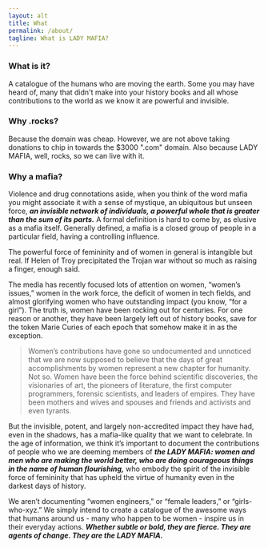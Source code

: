 ```yaml
---
layout: alt
title: What
permalink: /about/
tagline: What is LADY MAFIA?
---
```


### What is it?
A catalogue of the humans who are moving the earth. Some you may have heard of, many that didn't make into your history books and all whose contributions to the world as we know it are powerful and invisible.

### Why .rocks?
Because the domain was cheap. However, we are not above taking donations to chip in towards the $3000 ".com" domain. Also because LADY MAFIA, well, rocks, so we can live with it.

### Why a mafia?
Violence and drug connotations aside, when you think of the word mafia you might associate it with a sense of mystique, an ubiquitous but unseen force, **_an invisible network of individuals, a powerful whole that is greater than the sum of its parts._** A formal definition is hard to come by, as elusive as a mafia itself. Generally defined, a mafia is a closed group of people in a particular field, having a controlling influence.

The powerful force of femininity and of women in general is intangible but real. If Helen of Troy precipitated the Trojan war without so much as raising a finger, enough said.

The media has recently focused lots of attention on women, “women’s issues,” women in the work force, the deficit of women in tech fields, and almost glorifying women who have outstanding impact (you know, “for a girl”). The truth is, women have been rocking out for centuries. For one reason or another, they have been largely left out of history books, save for the token Marie Curies of each epoch that somehow make it in as the exception.

> Women’s contributions have gone so undocumented and unnoticed that we are now supposed to believe that the days of great accomplishments by women represent a new chapter for humanity. Not so. Women have been the force behind scientific discoveries, the visionaries of art, the pioneers of literature, the first computer programmers, forensic scientists, and leaders of empires. They have been mothers and wives and spouses and friends and activists and even tyrants.

But the invisible, potent, and largely non-accredited impact they have had, even in the shadows, has a mafia-like quality that we want to celebrate. In the age of information, we think it’s important to document the contributions of people who we are deeming members of **_the LADY MAFIA: women and men who are making the world better, who are doing courageous things in the name of human flourishing,_** who embody the spirit of the invisible force of femininity that has upheld the virtue of humanity even in the darkest days of history.

We aren’t documenting “women engineers,” or “female leaders,” or “girls-who-xyz.” We simply intend to create a catalogue of the awesome ways that humans around us - many who happen to be women - inspire us in their everyday actions. **_Whether subtle or bold, they are fierce. They are agents of change. They are the LADY MAFIA._**
